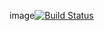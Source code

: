 image[![Build Status](https://travis-ci.org/nuxseme/image.svg?branch=master)](https://travis-ci.org/nuxseme/image)

 